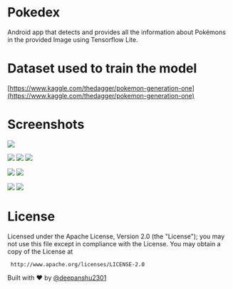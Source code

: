 # Pokedex
Android app that detects and provides all the information about Pokémons in the provided Image using Tensorflow Lite. 

# Dataset used to train the model

[https://www.kaggle.com/thedagger/pokemon-generation-one](https://www.kaggle.com/thedagger/pokemon-generation-one)

# Screenshots 
![](https://i.imgur.com/YQFK5Zx.png) 

![](https://i.imgur.com/5XrqjeQ.jpg?2) 
![](https://i.imgur.com/Phm0Qc5.jpg?1) 
![](https://i.imgur.com/lPXtb4x.jpg?1) 

![](https://i.imgur.com/zcphE4f.jpg?1) 
![](https://i.imgur.com/l5vfErX.jpg?1)

![](https://i.imgur.com/wFO5wnF.jpg?1) 
![](https://i.imgur.com/L6bMqQc.jpg?1)


# License

 Licensed under the Apache License, Version 2.0 (the "License");
 you may not use this file except in compliance with the License.
 You may obtain a copy of the License at

     http://www.apache.org/licenses/LICENSE-2.0


Built with ❤️ by [@deepanshu2301](https://github.com/deepanshu2301)
